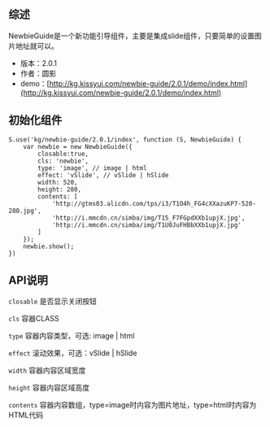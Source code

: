 ## 综述

NewbieGuide是一个新功能引导组件，主要是集成slide组件，只要简单的设置图片地址就可以。

* 版本：2.0.1
* 作者：圆影
* demo：[http://kg.kissyui.com/newbie-guide/2.0.1/demo/index.html](http://kg.kissyui.com/newbie-guide/2.0.1/demo/index.html)

## 初始化组件
		
    S.use('kg/newbie-guide/2.0.1/index', function (S, NewbieGuide) {
        var newbie = new NewbieGuide({
            closable:true,
            cls: 'newbie',
            type: 'image', // image | html
            effect: 'vSlide', // vSlide | hSlide
            width: 520,
            height: 280,
            contents: [
                'http://gtms03.alicdn.com/tps/i3/T1O4h_FG4cXXazuKP7-520-280.jpg',
                'http://i.mmcdn.cn/simba/img/T15_F7FGpdXXb1upjX.jpg',
                'http://i.mmcdn.cn/simba/img/T1U0JuFHBbXXb1upjX.jpg'
            ] 
        });
        newbie.show();
    })
	
	

## API说明


`closable` 是否显示关闭按钮 

`cls` 容器CLASS

`type` 容器内容类型，可选: image | html

`effect` 滚动效果，可选：vSlide | hSlide

`width` 容器内容区域宽度

`height` 容器内容区域高度

`contents` 容器内容数组，type=image时内容为图片地址，type=html时内容为HTML代码
